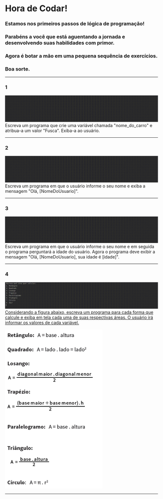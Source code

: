 # Hora de Codar!

### Estamos nos primeiros passos de lógica de programação!

### Parabéns a você que está aguentando a jornada e desenvolvendo suas habilidades com primor. 

### Agora é botar a mão em uma pequena sequência de exercícios. 

### Boa sorte. 

---

### 1
<a href="../Preview/Hora_de_Codar/readmes/Hora-de-Codar.md">
<img src="../Preview/Hora_de_Codar/gif/Horadecodar-1.gif" ></img>
</a>
<br>
 Escreva um programa que crie uma variável chamada "nome_do_carro" e atribua-a um valor "Fusca". Exiba-a ao usuário.


 ---

### 2
<a href="../Preview/Hora_de_Codar/readmes/Hora-de-Codar.md">
<img src="../Preview/Hora_de_Codar/gif/Horadecodar-2.gif" ></img>
</a>
<br>
Escreva um programa em que o usuário informe o seu nome e exiba a mensagem "Olá, [NomeDoUsuario]".
 
 ---

### 3
<a href="../Preview/Hora_de_Codar/readmes/Hora-de-Codar.md">
<img src="../Preview/Hora_de_Codar/gif/Horadecodar-3.gif" ></img>
</a>
<br>
Escreva um programa em que o usuário informe o seu nome e em seguida o programa perguntará a idade do usuário. Agora o programa deve exibir a mensagem "Olá, [NomeDoUsuario], sua idade é [idade]".

 ---

### 4
<a href="../Preview/Hora_de_Codar/readmes/Hora-de-Codar.md">
<img src="../Preview/Hora_de_Codar/gif/Horadecodar-4.gif" ></img>
</æ>
<br>
Considerando a figura abaixo, escreva um programa para cada forma que calcule e exiba em tela cada uma de suas respectivas áreas. O usuário irá informar os valores de cada variável.

![calculo](/perguntas/calculo-1.png)

 ---
